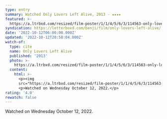 ```yaml
---
type: entry
summary: Watched Only Lovers Left Alive, 2013 - ★★★★
featured: >-
  https://a.ltrbxd.com/resized/film-poster/1/1/4/5/6/3/114563-only-lovers-left-alive-0-600-0-900-crop.jpg?v=d6151d5d18
syndication: https://letterboxd.com/benji/film/only-lovers-left-alive/
date: '2022-10-12T06:00:00.000Z'
updated: '2022-10-12T20:50:04.000Z'
watch-of:
  type: cite
  name: Only Lovers Left Alive
  published: '2013'
  photo: >-
    https://a.ltrbxd.com/resized/film-poster/1/1/4/5/6/3/114563-only-lovers-left-alive-0-600-0-900-crop.jpg?v=d6151d5d18
  content:
    html: >-
      <p><img
      src="https://a.ltrbxd.com/resized/film-poster/1/1/4/5/6/3/114563-only-lovers-left-alive-0-600-0-900-crop.jpg?v=d6151d5d18"/></p>
      <p>Watched on Wednesday October 12, 2022.</p>
rating: '4.0'
rewatch: false
---
```

Watched on Wednesday October 12, 2022.
